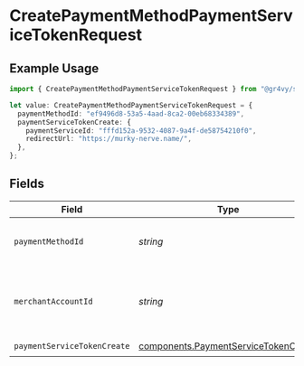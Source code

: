 # CreatePaymentMethodPaymentServiceTokenRequest

## Example Usage

```typescript
import { CreatePaymentMethodPaymentServiceTokenRequest } from "@gr4vy/sdk/models/operations";

let value: CreatePaymentMethodPaymentServiceTokenRequest = {
  paymentMethodId: "ef9496d8-53a5-4aad-8ca2-00eb68334389",
  paymentServiceTokenCreate: {
    paymentServiceId: "fffd152a-9532-4087-9a4f-de58754210f0",
    redirectUrl: "https://murky-nerve.name/",
  },
};
```

## Fields

| Field                                                                                        | Type                                                                                         | Required                                                                                     | Description                                                                                  | Example                                                                                      |
| -------------------------------------------------------------------------------------------- | -------------------------------------------------------------------------------------------- | -------------------------------------------------------------------------------------------- | -------------------------------------------------------------------------------------------- | -------------------------------------------------------------------------------------------- |
| `paymentMethodId`                                                                            | *string*                                                                                     | :heavy_check_mark:                                                                           | The ID of the payment method                                                                 | ef9496d8-53a5-4aad-8ca2-00eb68334389                                                         |
| `merchantAccountId`                                                                          | *string*                                                                                     | :heavy_minus_sign:                                                                           | The ID of the merchant account to use for this request.                                      |                                                                                              |
| `paymentServiceTokenCreate`                                                                  | [components.PaymentServiceTokenCreate](../../models/components/paymentservicetokencreate.md) | :heavy_check_mark:                                                                           | N/A                                                                                          |                                                                                              |